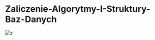 # Zaliczenie-Algorytmy-I-Struktury-Baz-Danych
![zl](https://github.com/Yankovic01/Zaliczenie-Algorytmy-I-Struktury-Baz-Danych/assets/157143017/143aafae-9add-4c71-bb9c-47c6259196d1)
